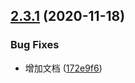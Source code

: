 ## [2.3.1](https://github.com/nlffeng/white-react-use/compare/v2.3.0...v2.3.1) (2020-11-18)


### Bug Fixes

* 增加文档 ([172e9f6](https://github.com/nlffeng/white-react-use/commit/172e9f6130a18229eabd717963777ccf3234bf96))
